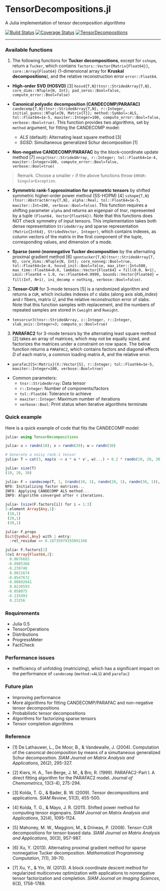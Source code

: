 # TensorDecompositions.jl

A Julia implementation of tensor decomposition algorithms

[![Build Status](https://travis-ci.org/yunjhongwu/TensorDecompositions.jl.svg?branch=master)](https://travis-ci.org/yunjhongwu/TensorDecompositions.jl) [![Coverage Status](https://coveralls.io/repos/yunjhongwu/TensorDecompositions.jl/badge.svg?branch=master&service=github)](https://coveralls.io/github/yunjhongwu/TensorDecompositions.jl?branch=master)
[![TensorDecompositions](http://pkg.julialang.org/badges/TensorDecompositions_0.5.svg)](http://pkg.julialang.org/?pkg=TensorDecompositions&ver=release)

------- 

### Available functions 

1. The following functions for **Tucker decompositions**, except for `sshopm`, return a `Tucker`, which contains `factors::Vector{Matrix{Float64}}`, `core::Array{Float64}` (1-dimensional array for **Kruskal decompositions**), and the relative reconstruction error `error::Float64`.

  - **High-order SVD (HOSVD)** [3] `hosvd{T,N}(tnsr::StridedArray{T,N}, core_dims::NTuple{N, Int}; pad_zeros::Bool=false, compute_error::Bool=false)` 

  - **Canonical polyadic decomposition (CANDECOMP/PARAFAC)** `candecomp{T,N}(tnsr::StridedArray{T,N}, r::Integer, initial_guess::NTuple{N, Matrix{T}}; method::Symbol=:ALS, tol::Float64=1e-5, maxiter::Integer=100, compute_error::Bool=false, verbose::Bool=true)`. This function provides two algorithms, set by `method` argument, for fitting the CANDECOMP model:
    - *ALS* (default): Alternating least square method [3] 
    - *SGSD*: Simultaneous generalized Schur decomposition [1]

  - **Non-negative CANDECOMP/PARAFAC** by the block-coordinate update method [7] `nncp(tnsr::StridedArray, r::Integer; tol::Float64=1e-4, maxiter::Integer=100, compute_error::Bool=false, verbose::Bool=true)`

  > Remark. Choose a smaller `r` if the above functions throw `ERROR: SingularException`.

  - **Symmetric rank-1 approximation for symmetric tensors** by shifted symmetric higher-order power method (SS-HOPM) [4] `sshopm{T,N}(tnsr::AbstractArray{T,N}, alpha::Real; tol::Float64=1e-5, maxiter::Int=100, verbose::Bool=false)`. This function requires a shifting parameter `alpha` and returns an eigenpair of *tnsr*, represented by a tuple `(Float64, Vector{Float64})`. Note that this functions does NOT check symmetry of input tensors. This implementation takes both dense representation `StridedArray` and sparse representation `(Matrix{Int64}, StridedVector, Integer)`, which contains indexes, as column vectors of the matrix in the first component of the tuple, corresponding values, and dimension of a mode.

  - **Sparse (semi-)nonnegative Tucker decomposition** by the alternating proximal gradient method [6] `spnntucker{T,N}(tnsr::StridedArray{T, N}, core_dims::NTuple{N, Int}; core_nonneg::Bool=true, tol::Float64=1e-4, hosvd_init::Bool=false, max_iter::Int=500, max_time::Float64=0.0, lambdas::Vector{Float64} = fill(0.0, N+1), Lmin::Float64 = 1.0, rw::Float64=0.9999, bounds::Vector{Float64} = fill(Inf, N+1), ini_decomp = nothing, verbose::Bool=false)`. 
  

2. **Tensor-CUR** for 3-mode tensors [5] is a randomized algorithm and returns a `CUR`, which includes indexes of *c* slabs (along axis *slab_index*) and *r* fibers, matrix *U*, and the relative reconstruction error of slabs. Note that this function samples with replacement, and the numbers of repeated samples are stored in `Cweight` and `Rweight`.

  - `tensorcur3(tnsr::StridedArray, c::Integer, r::Integer, slab_axis::Integer=3; compute_u::Bool=true)`

3. **PARAFAC2** for 3-mode tensors by the alternating least square method [2] takes an array of matrices, which may not be equally sized, and factorizes the matrices under a constraint on row space. The below function returns a `PARAFAC2`, which contains factors and diagonal effects *D* of each matrix, a common loading matrix *A*, and the relative error.

  - `parafac2{S<:Matrix}(X::Vector{S}, r::Integer; tol::Float64=1e-5, maxiter::Integer=100, verbose::Bool=true)`


+ Common parameters:
  - `tnsr::StridedArray`: Data tensor
  - `r::Integer`: Number of components/factors
  - `tol::Float64`: Tolerance to achieve 
  - `maxiter::Integer`: Maximum number of iterations
  - `verbose::Bool`: Print status when iterative algorithms terminate

### Quick example
Here is a quick example of code that fits the CANDECOMP model:
```julia
julia> using TensorDecompositions

julia> u = randn(10); v = randn(20); w = randn(30)

# Generate a noisy rank-1 tensor
julia> T = cat(3, map(x -> x * u * v', w)...) + 0.2 * randn(10, 20, 30)

julia> size(T)
(10, 20, 30)

julia> F = candecomp(T, 1, (randn(10, 1), randn(20, 1), randn(30, 1)), compute_error=true, method=:ALS);
NFO: Initializing factor matrices...
INFO: Applying CANDECOMP ALS method...
INFO: Algorithm converged after 4 iterations.

julia> [size(F.factors[i]) for i = 1:3]
3-element Array{Any,1}:
 (10,1)
 (20,1)
 (30,1)

julia> F.props
Dict{Symbol,Any} with 1 entry:
  :rel_residue => 0.18735979193091348

julia> F.factors[1]
10x1 Array{Float64,2}:
  0.0676683 
 -0.0985366 
 -0.239748  
  0.0821674 
 -0.0547672 
 -0.00892641
  0.0220593 
 -0.058075  
 -0.135493  
  0.23256 

```

### Requirements
  - Julia 0.5
  - TensorOperations
  - Distributions
  - ProgressMeter
  - FactCheck

### Performance issues
  - Inefficiency of unfolding (matricizing), which has a significant impact on the performance of `candecomp` (`method:=ALS`) and `parafac2`

### Future plan
  - Improving performance 
  - More algorithms for fitting CANDECOMP/PARAFAC and non-negative tensor decompositions
  - Probabilistic tensor decompositions
  - Algorithms for factorizing sparse tensors
  - Tensor completion algorithms

### Reference
 - [1] De Lathauwer, L., De Moor, B., & Vandewalle, J. (2004). Computation of the canonical decomposition by means of a simultaneous generalized Schur decomposition. *SIAM Journal on Matrix Analysis and Applications*, 26(2), 295-327.

 - [2] Kiers, H. A., Ten Berge, J. M., & Bro, R. (1999). PARAFAC2-Part I. A direct fitting algorithm for the PARAFAC2 model. *Journal of Chemometrics*, 13(3-4), 275-294.

 - [3] Kolda, T. G., & Bader, B. W. (2009). Tensor decompositions and applications. *SIAM Review*, 51(3), 455-500.

 - [4] Kolda, T. G., & Mayo, J. R. (2011). Shifted power method for computing tensor eigenpairs. *SIAM Journal on Matrix Analysis and Applications*, 32(4), 1095-1124.

 - [5] Mahoney, M. W., Maggioni, M., & Drineas, P. (2008). Tensor-CUR decompositions for tensor-based data. *SIAM Journal on Matrix Analysis and Applications*, 30(3), 957-987.

 - [6] Xu, Y. (2013). Alternating proximal gradient method for sparse nonnegative Tucker decomposition. *Mathematical Programming Computation*, 7(1), 39-70.

 - [7] Xu, Y., & Yin, W. (2013). A block coordinate descent method for regularized multiconvex optimization with applications to nonnegative tensor factorization and completion. *SIAM Journal on Imaging Sciences*, 6(3), 1758-1789.
